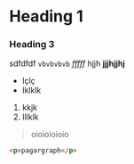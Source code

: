 # Heading 1

### Heading 3

sdfdfdf `vbvbvbvb` *fffff*   hjjh  **jjjhjjhj**

* lçlç
* lklklk

1. kkjk
2. lllklk

> oioioioioio

````html
<p>pagargraph</p>
````